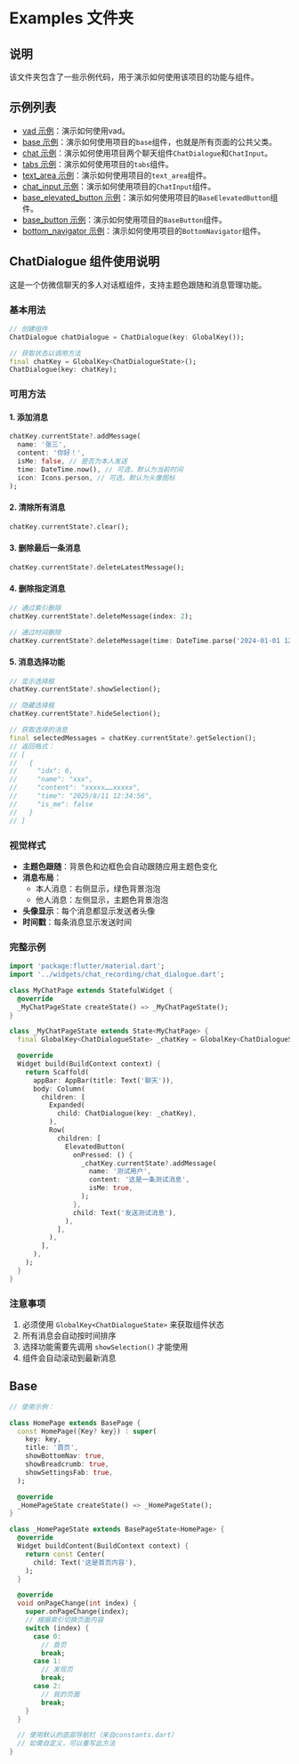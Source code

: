 # Examples 文件夹

## 说明

该文件夹包含了一些示例代码，用于演示如何使用该项目的功能与组件。

## 示例列表

- [vad 示例](vad_example.dart)：演示如何使用vad。
- [base 示例](base_example.dart)：演示如何使用项目的`base`组件，也就是所有页面的公共父类。
- [chat 示例](chat_example.dart)：演示如何使用项目两个聊天组件`ChatDialogue`和`ChatInput`。
- [tabs 示例](tabs_example.dart)：演示如何使用项目的`tabs`组件。
- [text_area 示例](text_area_example.dart)：演示如何使用项目的`text_area`组件。
- [chat_input 示例](chat_input_example.dart)：演示如何使用项目的`ChatInput`组件。
- [base_elevated_button 示例](base_elevated_button_example.dart)：演示如何使用项目的`BaseElevatedButton`组件。
- [base_button 示例](base_button_example.dart)：演示如何使用项目的`BaseButton`组件。
- [bottom_navigator 示例](bottom_navigator_example.dart)：演示如何使用项目的`BottomNavigator`组件。





## ChatDialogue 组件使用说明

这是一个仿微信聊天的多人对话框组件，支持主题色跟随和消息管理功能。

### 基本用法

```dart
// 创建组件
ChatDialogue chatDialogue = ChatDialogue(key: GlobalKey());

// 获取状态以调用方法
final chatKey = GlobalKey<ChatDialogueState>();
ChatDialogue(key: chatKey);
```

### 可用方法

#### 1. 添加消息
```dart
chatKey.currentState?.addMessage(
  name: '张三',
  content: '你好！',
  isMe: false, // 是否为本人发送
  time: DateTime.now(), // 可选，默认为当前时间
  icon: Icons.person, // 可选，默认为头像图标
);
```

#### 2. 清除所有消息
```dart
chatKey.currentState?.clear();
```

#### 3. 删除最后一条消息

```dart
chatKey.currentState?.deleteLatestMessage();
```
#### 4. 删除指定消息
```dart
// 通过索引删除
chatKey.currentState?.deleteMessage(index: 2);

// 通过时间删除
chatKey.currentState?.deleteMessage(time: DateTime.parse('2024-01-01 12:00:00'));
```

#### 5. 消息选择功能

```dart
// 显示选择框
chatKey.currentState?.showSelection();

// 隐藏选择框
chatKey.currentState?.hideSelection();

// 获取选择的消息
final selectedMessages = chatKey.currentState?.getSelection();
// 返回格式：
// [
//   {
//     "idx": 6,
//     "name": "xxx",
//     "content": "xxxxx……xxxxx",
//     "time": "2025/8/11 12:34:56",
//     "is_me": false
//   }
// ]
```

### 视觉样式

- **主题色跟随**：背景色和边框色会自动跟随应用主题色变化
- **消息布局**：
  - 本人消息：右侧显示，绿色背景泡泡
  - 他人消息：左侧显示，主题色背景泡泡
- **头像显示**：每个消息都显示发送者头像
- **时间戳**：每条消息显示发送时间

### 完整示例

```dart
import 'package:flutter/material.dart';
import '../widgets/chat_recording/chat_dialogue.dart';

class MyChatPage extends StatefulWidget {
  @override
  _MyChatPageState createState() => _MyChatPageState();
}

class _MyChatPageState extends State<MyChatPage> {
  final GlobalKey<ChatDialogueState> _chatKey = GlobalKey<ChatDialogueState>();

  @override
  Widget build(BuildContext context) {
    return Scaffold(
      appBar: AppBar(title: Text('聊天')),
      body: Column(
        children: [
          Expanded(
            child: ChatDialogue(key: _chatKey),
          ),
          Row(
            children: [
              ElevatedButton(
                onPressed: () {
                  _chatKey.currentState?.addMessage(
                    name: '测试用户',
                    content: '这是一条测试消息',
                    isMe: true,
                  );
                },
                child: Text('发送测试消息'),
              ),
            ],
          ),
        ],
      ),
    );
  }
}
```

### 注意事项

1. 必须使用 `GlobalKey<ChatDialogueState>` 来获取组件状态
2. 所有消息会自动按时间排序
3. 选择功能需要先调用 `showSelection()` 才能使用
4. 组件会自动滚动到最新消息



## Base
```dart
// 使用示例：

class HomePage extends BasePage {
  const HomePage({Key? key}) : super(
    key: key,
    title: '首页',
    showBottomNav: true,
    showBreadcrumb: true,
    showSettingsFab: true,
  );

  @override
  _HomePageState createState() => _HomePageState();
}

class _HomePageState extends BasePageState<HomePage> {
  @override
  Widget buildContent(BuildContext context) {
    return const Center(
      child: Text('这是首页内容'),
    );
  }

  @override
  void onPageChange(int index) {
    super.onPageChange(index);
    // 根据索引切换页面内容
    switch (index) {
      case 0:
        // 首页
        break;
      case 1:
        // 发现页
        break;
      case 2:
        // 我的页面
        break;
    }
  }

  // 使用默认的底部导航栏（来自constants.dart）
  // 如需自定义，可以重写此方法
}
```

##